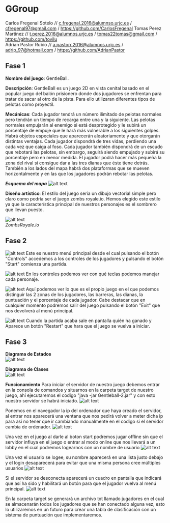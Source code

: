 # GGroup

Carlos Fregenal Sotelo // c.fregenal.2016@alumnso.urjc.es / cfregenal97@gmail.com  / https://github.com/CarlosFregenal
Tomas Perez Martinez // t.perez.2016@alumnos.urjc.es  /  tomas22tomas@gmail.com / https://github.com/tovilu       
Adrian Pastor Rubio // a.pastorr.2016@alumnos.urjc.es / adrip_97@hotmail.com  / https://github.com/AdrianPastor

## Fase 1
**Nombre del juego**: GentleBall.  
  
**Descripción**: GentleBall es un juego 2D en vista cenital basado en el popular juego del balón prisionero donde dos jugadores se enfrentan para tratar de sacar al otro de la pista. Para ello utilizaran diferentes tipos de pelotas como proyectil. 
  
**Mecánicas**: Cada jugador tendrá un número ilimitado de pelotas normales pero tendrán un tiempo de recarga entre una y la siguiente. Las pelotas normales empujarán al enemigo si está desprotegido y le subirá un porcentaje de empuje que le hará más vulnerable a los siguientes golpes. Habrá objetos especiales que aparecerán aleatoriamente y que otorgarán distintas ventajas. Cada jugador dispondrá de tres vidas, perdiendo una cada vez que caiga al foso. Cada jugador también dispondrá de un escudo que rebotará las pelotas, sin embargo, seguirá siendo empujado y subirá su porcentaje pero en menor medida. El jugador podrá hacer más pequeña la zona del rival si consigue dar a las tres dianas que éste tiene detrás. También a los lados del mapa habrá dos plataformas que se mueven horizontalmente y en las que los jugadores podrán rebotar las pelotas.  
  
  **_Esquema del mapa_**
  ![alt text](https://i.imgur.com/b2VC3X5.png)  
    
**Diseño artístico**: El estilo del juego sería un dibujo vectorial simple pero claro como podría ser el juego zombs royale.io. Hemos elegido este estilo ya que la característica principal de nuestros personajes es el sombrero que llevan puesto.  


![alt text](https://cdn.apkmonk.com/images/com.zombs.royale.png)  
  *ZombsRoyale.io*

## Fase 2
![alt text](https://i.imgur.com/NTGAcNP.png)
Este es nuestro menú principal desde el cual pulsando el botón "Controls" accedemos a los controles de los jugadores y pulsando el botón "Start" comienza una partida.

![alt text](https://i.imgur.com/gQyD6b9.png)
En los controles podemos ver con qué teclas podemos manejar cada personaje.

![alt text](https://i.imgur.com/OM6TZCb.png)
Aquí podemos ver lo que es el propio juego en el que podemos distinguir las 2 zonas de los jugadores, las barreras, las dianas, la puntuación y el porcentaje de cada jugador. Cabe destacar que en cualquier momento podremos salir del juego pulsando el botón "Exit" que nos devolverá al menú principal.

![alt text](https://i.imgur.com/qv5zKnu.png)
Cuando la partida acaba sale en pantalla quién ha ganado y Aparece un botón "Restart" que hara que el juego se vuelva a iniciar.

## Fase 3  
**Diagrama de Estados**  
![alt text](https://i.imgur.com/n6iVQD9.png)  
  
**Diagrama de Clases**    
![alt text](https://i.imgur.com/fh3BBzA.png)  
  
**Funcionamiento**
Para iniciar el servidor de nuestro juego debemos entrar en la consola de comandos y situarnos en la carpeta target de nuestro juego, ahí ejecutaremos el codigo "java -jar Gentleball-2.jar" y con esto nuestro servidor se habrá iniciado.
![alt text](https://i.imgur.com/XWdJyio.png)

Ponemos en el navegador la ip del ordenador que haya creado el servidor, al entrar nos aparecerá una ventana que nos pedirá volver a meter dicha ip para así no tener que ir cambiando manualmente en el codigo si el servidor cambia de ordenador.
![alt text](https://i.imgur.com/ygVyhRa.png)

Una vez en el juego al darle al boton start podremos jugar offline sin que el servidor influya en el juego o entrar al modo online que nos llevará a un lobby en el cual podremos logearnos con un nombre de usuario
![alt text](https://i.imgur.com/LOfxN4d.png)

Una vez el usuario se logee, su nombre aparecerá en una lista justo debajo y el login desaparecerá para evitar que una misma persona cree múltiples usuarios
![alt text](https://i.imgur.com/1DHJRCE.png)

Si el servidor se desconecta aparecerá un cuadro en pantalla que indicará que así ha sido y habilitará un botón para que el jugador vuelva al menú principal.
![alt text](https://i.imgur.com/L3JTeI8.png)



En la carpeta target se generará un archivo txt llamado jugadores en el cual se almacenarán todos los jugadores que se han conectado alguna vez, esto lo utilizaremos en un futuro para crear una tabla de clasificación con un sistema de puntuación que implementaremos.


